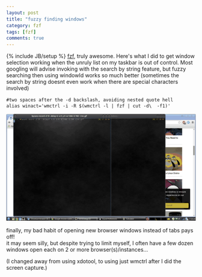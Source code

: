 ```yaml
---
layout: post
title: "fuzzy finding windows"
category: fzf
tags: [fzf]
comments: true
---
```

{% include JB/setup %}
[fzf](https://github.com/junegunn/fzf), truly awesome.  Here's what I did to get window selection working when the unruly list on my taskbar is out of control.  Most googling will advise invoking with the search by string feature, but fuzzy searching then using windowId  works so much better (sometimes the search by string doesnt even work when there are special characters involved)  
  
  
	#two spaces after the -d backslash, avoiding nested quote hell
	alias winact='wmctrl -i -R $(wmctrl -l | fzf | cut -d\  -f1)'
  
  
  
<img src="/images/screen_fzf_winact.gif" width="1000" >
  
finally, my bad habit of opening new browser windows instead of tabs pays off!  
it may seem silly, but despite trying to limit myself, I often have a few dozen windows open each on 2 or more browser(s)/instances...
  
(I changed away from using xdotool, to using just wmctrl after I did the screen capture.)
  
